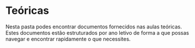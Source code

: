 # Teóricas

Nesta pasta podes encontrar documentos fornecidos nas aulas teóricas. Estes documentos estão estruturados por ano letivo de forma a que possas navegar e encontrar rapidamente o que necessites.